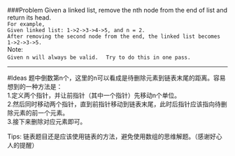 ###Problem
Given a linked list, remove the nth node from the end of list and return its head.  
`For example,`  
`Given linked list: 1->2->3->4->5, and n = 2.`  
`After removing the second node from the end, the linked list becomes 1->2->3->5.`  
Note:  
`Given n will always be valid.  `
`Try to do this in one pass.  `

---

#Ideas
题中倒数第n个，这里的n可以看成是待删除元素到链表末尾的距离。容易想到的一种方法是：  
1.定义两个指针，并让前指针（其中一个指针）先移动n个单位。  
2.然后同时移动两个指针，直到前指针移动到链表末尾，此时后指针应该指向待删除元素的前一个元素。  
3.接下来删除对应元素即可。  
  
Tips: 链表题目还是应该使用链表的方法，避免使用数组的思维解题。（感谢好心人的提醒）
